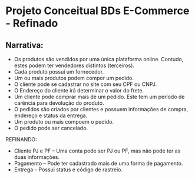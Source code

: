 # Projeto Conceitual BDs E-Commerce - Refinado

## Narrativa:

- Os produtos são vendidos por uma única plataforma online. Contudo, estes podem ter vendedores distintos (terceiros).
- Cada produto possui um fornecedor.
- Um ou mais produtos podem compor um pedido.
- O cliente pode se cadastrar no site com seu CPF ou CNPJ.
- O Endereço do cliente irá determinar o valor do frete.
- Um cliente pode comprar mais de um pedido. Este tem um período de carência para devolução do produto.
- O pedidos são criados por clientes e possuem informações de compra, endereço e status da entrega.
- Um produto ou mais compoem o pedido.
- O pedido pode ser cancelado.

REFINANDO:

- Cliente PJ e PF – Uma conta pode ser PJ ou PF, mas não pode ter as duas informações.
- Pagamento – Pode ter cadastrado mais de uma forma de pagamento.
- Entrega – Possui status e código de rastreio.


